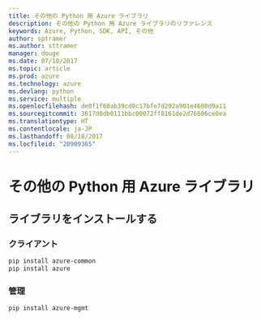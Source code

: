 ```yaml
---
title: その他の Python 用 Azure ライブラリ
description: その他の Python 用 Azure ライブラリのリファレンス
keywords: Azure, Python, SDK, API, その他
author: sptramer
ms.author: sttramer
manager: douge
ms.date: 07/10/2017
ms.topic: article
ms.prod: azure
ms.technology: azure
ms.devlang: python
ms.service: multiple
ms.openlocfilehash: de0f1f60ab39cd0c17bfe7d292a901e4608d9a11
ms.sourcegitcommit: 3617d0db0111bbc00072ff8161de2d76606ce0ea
ms.translationtype: HT
ms.contentlocale: ja-JP
ms.lasthandoff: 08/18/2017
ms.locfileid: "20909365"
---
```

# <a name="azure-other-libraries-for-python"></a>その他の Python 用 Azure ライブラリ

## <a name="install-the-libraries"></a>ライブラリをインストールする
### <a name="client"></a>クライアント

```bash
pip install azure-common
pip install azure
```

### <a name="management"></a>管理

```bash
pip install azure-mgmt
```

